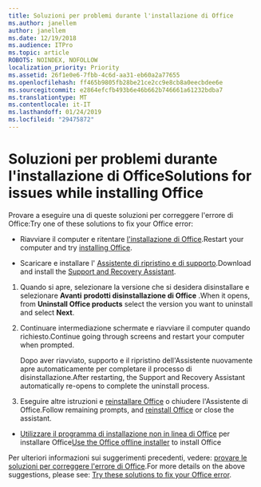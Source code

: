 ```yaml
---
title: Soluzioni per problemi durante l'installazione di Office
ms.author: janellem
author: janellem
ms.date: 12/19/2018
ms.audience: ITPro
ms.topic: article
ROBOTS: NOINDEX, NOFOLLOW
localization_priority: Priority
ms.assetid: 26f1e0e6-7fbb-4c6d-aa31-eb60a2a77655
ms.openlocfilehash: ff465b9805fb28be21ce2cc9e8cb8a0eecbdee6e
ms.sourcegitcommit: e2864efcfb493b6e46b662b746661a61232bdba7
ms.translationtype: MT
ms.contentlocale: it-IT
ms.lasthandoff: 01/24/2019
ms.locfileid: "29475872"
---
```

# <a name="solutions-for-issues-while-installing-office"></a><span data-ttu-id="860be-102">Soluzioni per problemi durante l'installazione di Office</span><span class="sxs-lookup"><span data-stu-id="860be-102">Solutions for issues while installing Office</span></span>

<span data-ttu-id="860be-103">Provare a eseguire una di queste soluzioni per correggere l'errore di Office:</span><span class="sxs-lookup"><span data-stu-id="860be-103">Try one of these solutions to fix your Office error:</span></span>
  
- <span data-ttu-id="860be-104">Riavviare il computer e ritentare [l'installazione di Office](https://portal.office.com/OLS/MySoftware.aspx).</span><span class="sxs-lookup"><span data-stu-id="860be-104">Restart your computer and try [installing Office](https://portal.office.com/OLS/MySoftware.aspx).</span></span>
    
- <span data-ttu-id="860be-105">Scaricare e installare l' [Assistente di ripristino e di supporto](https://aka.ms/SARA-OfficeUninstall-Alchemy).</span><span class="sxs-lookup"><span data-stu-id="860be-105">Download and install the [Support and Recovery Assistant](https://aka.ms/SARA-OfficeUninstall-Alchemy).</span></span>
    
1. <span data-ttu-id="860be-106">Quando si apre, selezionare la versione che si desidera disinstallare e selezionare **Avanti** **prodotti disinstallazione di Office** .</span><span class="sxs-lookup"><span data-stu-id="860be-106">When it opens, from **Uninstall Office products** select the version you want to uninstall and select **Next**.</span></span> 
    
2. <span data-ttu-id="860be-107">Continuare intermediazione schermate e riavviare il computer quando richiesto.</span><span class="sxs-lookup"><span data-stu-id="860be-107">Continue going through screens and restart your computer when prompted.</span></span>
    
    <span data-ttu-id="860be-108">Dopo aver riavviato, supporto e il ripristino dell'Assistente nuovamente apre automaticamente per completare il processo di disinstallazione.</span><span class="sxs-lookup"><span data-stu-id="860be-108">After restarting, the Support and Recovery Assistant automatically re-opens to complete the uninstall process.</span></span>
    
3. <span data-ttu-id="860be-109">Eseguire altre istruzioni e [reinstallare Office](https://portal.office.com/OLS/MySoftware.aspx) o chiudere l'Assistente di Office.</span><span class="sxs-lookup"><span data-stu-id="860be-109">Follow remaining prompts, and [reinstall Office](https://portal.office.com/OLS/MySoftware.aspx) or close the assistant.</span></span> 
    
- <span data-ttu-id="860be-110">[Utilizzare il programma di installazione non in linea di Office](https://support.office.com/article/f0a85fe7-118f-41cb-a791-d59cef96ad1c?wt.mc_id=Alchemy_ClientDIA.aspx) per installare Office</span><span class="sxs-lookup"><span data-stu-id="860be-110">[Use the Office offline installer](https://support.office.com/article/f0a85fe7-118f-41cb-a791-d59cef96ad1c?wt.mc_id=Alchemy_ClientDIA.aspx) to install Office</span></span> 
    
<span data-ttu-id="860be-111">Per ulteriori informazioni sui suggerimenti precedenti, vedere: [provare le soluzioni per correggere l'errore di Office](https://support.office.com/article/54554bb8-aa94-43c7-a685-408dd9868c0b?wt.mc_id=Alchemy_ClientDIA.aspx).</span><span class="sxs-lookup"><span data-stu-id="860be-111">For more details on the above suggestions, please see: [Try these solutions to fix your Office error](https://support.office.com/article/54554bb8-aa94-43c7-a685-408dd9868c0b?wt.mc_id=Alchemy_ClientDIA.aspx).</span></span>
  

